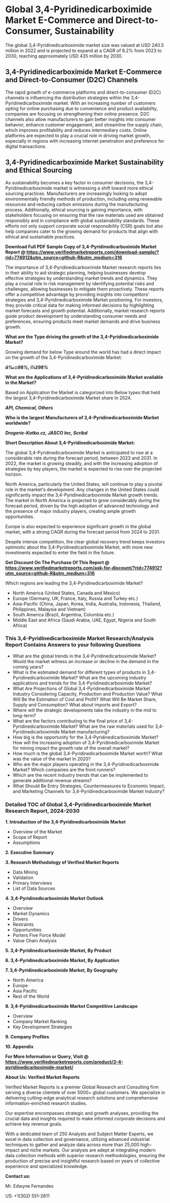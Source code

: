 <h1>Global 3,4-Pyridinedicarboximide Market E-Commerce and Direct-to-Consumer, Sustainability</h1><p class=""><p>The global 3,4-Pyridinedicarboximide market size was valued at USD 240.5 million in 2022 and is projected to expand at a CAGR of 6.2% from 2023 to 2030, reaching approximately USD 435 million by 2030.</p><h2>3,4-Pyridinedicarboximide Market E-Commerce and Direct-to-Consumer (D2C) Channels</h2><p>The rapid growth of e-commerce platforms and direct-to-consumer (D2C) channels is influencing the distribution strategies within the 3,4-Pyridinedicarboximide market. With an increasing number of customers opting for online purchasing due to convenience and product availability, companies are focusing on strengthening their online presence. D2C channels also allow manufacturers to gain better insights into consumer behavior, enhance customer engagement, and streamline the supply chain, which improves profitability and reduces intermediary costs. Online platforms are expected to play a crucial role in driving market growth, especially in regions with increasing internet penetration and preference for digital transactions.</p><h2>3,4-Pyridinedicarboximide Market Sustainability and Ethical Sourcing</h2><p>As sustainability becomes a key factor in consumer decisions, the 3,4-Pyridinedicarboximide market is witnessing a shift toward more ethical sourcing practices. Manufacturers are increasingly looking to adopt environmentally friendly methods of production, including using renewable resources and reducing carbon emissions during the manufacturing process. Additionally, ethical sourcing is gaining importance, with stakeholders focusing on ensuring that the raw materials used are obtained responsibly and in compliance with global sustainability standards. These efforts not only support corporate social responsibility (CSR) goals but also help companies cater to the growing demand for products that align with ethical and sustainable practices.</p></p><p class=""><strong>Download Full PDF Sample Copy of 3,4-Pyridinedicarboximide Market Report @ <a href="https://www.verifiedmarketreports.com/download-sample/?rid=774912&utm_source=github-R&utm_medium=316" target="_blank">https://www.verifiedmarketreports.com/download-sample/?rid=774912&utm_source=github-R&utm_medium=316</a></strong></p><p>The importance of&nbsp;3,4-Pyridinedicarboximide Market research reports lies in their ability to aid strategic planning, helping businesses develop effective strategies by understanding market trends and dynamics. They play a crucial role in risk management by identifying potential risks and challenges, allowing businesses to mitigate them proactively. These reports offer a competitive advantage by providing insights into competitors' strategies and 3,4-Pyridinedicarboximide Market positioning. For investors, they provide critical data for making informed decisions by highlighting market forecasts and growth potential. Additionally, market research reports guide product development by understanding consumer needs and preferences, ensuring products meet market demands and drive business growth.</p><p><strong>What are the&nbsp;Type driving the growth of the 3,4-Pyridinedicarboximide Market?</strong></p><p id="" class="">Growing demand for below Type around the world has had a direct impact on the growth of the 3,4-Pyridinedicarboximide Market:</p><p class=""><em><strong>â‰¤98%, ï¼ž98%</strong></em></p><p class=""><strong>What are the&nbsp;Applications&nbsp;of 3,4-Pyridinedicarboximide Market available in the Market?</strong></p><p id="" class="">Based on Application the Market is categorized into Below types that held the largest 3,4-Pyridinedicarboximide Market share In 2024.</p><p class=""><em><strong>API, Chemical, Others</strong></em></p><p class=""><strong>Who is the largest Manufacturers of 3,4-Pyridinedicarboximide Market worldwide?</strong></p><p><em><strong>Drogerie-Katka.cz, JASCO Inc, Scribd</strong></em></p><p id="" class=""><strong>Short Description About 3,4-Pyridinedicarboximide Market:</strong></p><p>The global 3,4-Pyridinedicarboximide Market is anticipated to rise at a considerable rate during the forecast period, between 2023 and 2031. In 2022, the market is growing steadily, and with the increasing adoption of strategies by key players, the market is expected to rise over the projected horizon.</p><p>North America, particularly the United States, will continue to play a pivotal role in the market's development. Any changes in the United States could significantly impact the 3,4-Pyridinedicarboximide Market growth trends. The market in North America is projected to grow considerably during the forecast period, driven by the high adoption of advanced technology and the presence of major industry players, creating ample growth opportunities.</p><p>Europe is also expected to experience significant growth in the global market, with a strong CAGR during the forecast period from 2024 to 2031.</p><p>Despite intense competition, the clear global recovery trend keeps investors optimistic about the 3,4-Pyridinedicarboximide Market, with more new investments expected to enter the field in the future.</p><p id="" class=""><strong>Get Discount On The Purchase Of This Report @ <a href="https://www.verifiedmarketreports.com/ask-for-discount/?rid=774912?utm_source=github-R&utm_medium=316" target="_blank">https://www.verifiedmarketreports.com/ask-for-discount/?rid=774912?utm_source=github-R&utm_medium=316</a></strong></p><p class="">Which regions are leading the 3,4-Pyridinedicarboximide Market?</p><ul><li>North America (United States, Canada and Mexico)</li><li>Europe (Germany, UK, France, Italy, Russia and Turkey etc.)</li><li>Asia-Pacific (China, Japan, Korea, India, Australia, Indonesia, Thailand, Philippines, Malaysia and Vietnam)</li><li>South America (Brazil, Argentina, Columbia etc.)</li><li>Middle East and Africa (Saudi Arabia, UAE, Egypt, Nigeria and South Africa)</li></ul><h3 id="" class="">This 3,4-Pyridinedicarboximide Market Research/Analysis Report Contains Answers to your following Questions</h3><ul><li>What are the global trends in the 3,4-Pyridinedicarboximide Market? Would the market witness an increase or decline in the demand in the coming years?</li><li>What is the estimated demand for different types of products in 3,4-Pyridinedicarboximide Market? What are the upcoming industry applications and trends for the 3,4-Pyridinedicarboximide Market?</li><li>What Are Projections of Global 3,4-Pyridinedicarboximide Market Industry Considering Capacity, Production and Production Value? What Will Be the Estimation of Cost and Profit? What Will Be Market Share, Supply and Consumption? What about imports and Export?</li><li>Where will the strategic developments take the industry in the mid to long-term?</li><li>What are the factors contributing to the final price of 3,4-Pyridinedicarboximide Market? What are the raw materials used for 3,4-Pyridinedicarboximide Market manufacturing?</li><li>How big is the opportunity for the 3,4-Pyridinedicarboximide Market? How will the increasing adoption of 3,4-Pyridinedicarboximide Market for mining impact the growth rate of the overall market?</li><li>How much is the global 3,4-Pyridinedicarboximide Market worth? What was the value of the market In 2020?</li><li>Who are the major players operating in the 3,4-Pyridinedicarboximide Market? Which companies are the front runners?</li><li>Which are the recent industry trends that can be implemented to generate additional revenue streams?</li><li>What Should Be Entry Strategies, Countermeasures to Economic Impact, and Marketing Channels for 3,4-Pyridinedicarboximide Market Industry?</li></ul><h3 id="" class="">Detailed TOC of Global 3,4-Pyridinedicarboximide Market Research Report, 2024-2030</h3><p id="" class=""><strong>1. Introduction of the 3,4-Pyridinedicarboximide Market</strong></p><ul><li>Overview of the Market</li><li>Scope of Report</li><li>Assumptions</li></ul><p id="" class=""><strong>2. Executive Summary</strong></p><p id="" class=""><strong>3. Research Methodology of Verified Market Reports</strong></p><ul><li>Data Mining</li><li>Validation</li><li>Primary Interviews</li><li>List of Data Sources</li></ul><p id="" class=""><strong>4. 3,4-Pyridinedicarboximide Market Outlook</strong></p><ul><li>Overview</li><li>Market Dynamics</li><li>Drivers</li><li>Restraints</li><li>Opportunities</li><li>Porters Five Force Model</li><li>Value Chain Analysis</li></ul><p id="" class=""><strong>5. 3,4-Pyridinedicarboximide Market, By Product</strong></p><p id="" class=""><strong>6. 3,4-Pyridinedicarboximide Market, By Application</strong></p><p id="" class=""><strong>7. 3,4-Pyridinedicarboximide Market, By Geography</strong></p><ul><li>North America</li><li>Europe</li><li>Asia Pacific</li><li>Rest of the World</li></ul><p id="" class=""><strong>8. 3,4-Pyridinedicarboximide Market Competitive Landscape</strong></p><ul><li>Overview</li><li>Company Market Ranking</li><li>Key Development Strategies</li></ul><p id="" class=""><strong>9. Company Profiles</strong></p><p id="" class=""><strong>10. Appendix</strong></p><p id="" class=""><strong>For More Information or Query, Visit @ <a href="https://www.verifiedmarketreports.com/product/3-4-pyridinedicarboximide-market/" target="_blank">https://www.verifiedmarketreports.com/product/3-4-pyridinedicarboximide-market/</a></strong></p><p id="" class=""><strong>About Us: Verified Market Reports</strong></p><p id="" class="">Verified Market Reports is a premier Global Research and Consulting firm serving a diverse clientele of over 5000+ global customers. We specialize in delivering cutting-edge analytical research solutions and comprehensive information-enriched research studies.</p><p id="" class="">Our expertise encompasses strategic and growth analyses, providing the crucial data and insights required to make informed corporate decisions and achieve key revenue goals.</p><p id="" class="">With a dedicated team of 250 Analysts and Subject Matter Experts, we excel in data collection and governance, utilizing advanced industrial techniques to gather and analyze data across more than 25,000 high-impact and niche markets. Our analysts are adept at integrating modern data collection methods with superior research methodologies, ensuring the production of precise and insightful research based on years of collective experience and specialized knowledge.</p><p id="" class=""><strong>Contact us:</strong></p><p id="" class="">Mr. Edwyne Fernandes</p><p id="" class="">US: +1(302) 551-2611</p>